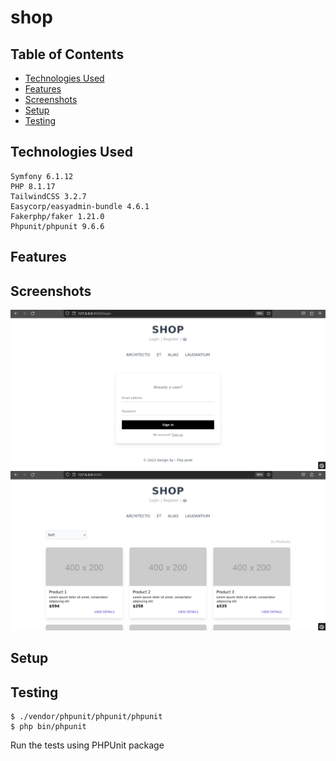 # shop

## Table of Contents
* [Technologies Used](#technologies-used)
* [Features](#features)
* [Screenshots](#screenshots)
* [Setup](#setup)
* [Testing](#testing)

## Technologies Used

    Symfony 6.1.12
    PHP 8.1.17
    TailwindCSS 3.2.7
    Easycorp/easyadmin-bundle 4.6.1
    Fakerphp/faker 1.21.0
    Phpunit/phpunit 9.6.6
    
## Features

## Screenshots
![Login](./Screenshots/Screenshot_1.png)
![Shop page](./Screenshots/Screenshot_2.png)

## Setup

## Testing
```
$ ./vendor/phpunit/phpunit/phpunit
$ php bin/phpunit
```
Run the tests using PHPUnit package
